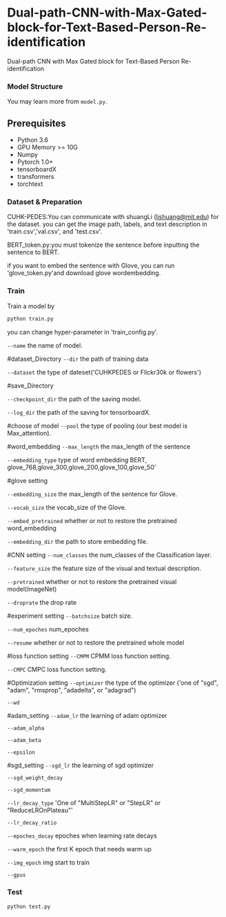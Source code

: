 # Dual-path-CNN-with-Max-Gated-block-for-Text-Based-Person-Re-identification
Dual-path CNN with Max Gated block for Text-Based Person Re-identification



### Model Structure
You may learn more from `model.py`. 


## Prerequisites

- Python 3.6
- GPU Memory >= 10G
- Numpy
- Pytorch 1.0+
- tensorboardX
- transformers
- torchtext


### Dataset & Preparation
CUHK-PEDES:You can communicate with shuangLi (lishuang@mit.edu) for the dataset.
you can get the image path, labels, and text description in 'train.csv','val.csv', and 'test.csv'.

BERT_token.py:you must tokenize the sentence before inputting the sentence to BERT.

if you want to embed the sentence with Glove, you can run 'glove_token.py'and download glove wordembedding.

### Train
Train a model by
```bash
python train.py
```
you can change hyper-parameter in 'train_config.py'.

`--name` the name of model.

#dataset_Directory
`--dir`  the path of training data

`--dataset` the type of dateset('CUHKPEDES or Flickr30k or flowers')

#save_Directory

`--checkpoint_dir` the path of the saving model.

`--log_dir`  the path of the saving for tensorboardX.

#choose of model
`--pool` the type of pooling (our best model is Max_attention).

#word_embedding
`--max_length` the max_length of the sentence

`--embedding_type` type of word embedding BERT, glove_768,glove_300,glove_200,glove_100,glove_50'

#glove setting

`--embedding_size` the max_length of the sentence for Glove.

`--vocab_size` the vocab_size of the Glove.

`--embed_pretrained` whether or not to restore the pretrained word_embedding

`--embedding_dir` the path to store embedding file.

#CNN setting
`--num_classes` the num_classes of the Classification layer.

`--feature_size` the feature size of the visual and textual description.

`--pretrained` whether or not to restore the pretrained visual model(ImageNet)

`--droprate` the drop rate

#experiment setting
`--batchsize` batch size.

`--num_epoches` num_epoches

`--resume` whether or not to restore the pretrained whole model

#loss function setting
`--CMPM` CPMM loss function setting.

`--CMPC` CMPC loss function setting.

#Optimization setting
`--optimizer` the type of the optimizer ('one of "sgd", "adam", "rmsprop", "adadelta", or "adagrad")

`--wd` 

#adam_setting
`--adam_lr` the learning of adam optimizer

`--adam_alpha`

`--adam_beta`

`--epsilon`

#sgd_setting
`--sgd_lr` the learning of sgd optimizer

`--sgd_weight_decay`

`--sgd_momentum`

`--lr_decay_type` 'One of "MultiStepLR" or "StepLR" or "ReduceLROnPlateau"'

`--lr_decay_ratio`

`--epoches_decay` epoches when learning rate decays

`--warm_epoch` the first K epoch that needs warm up

`--img_epoch` img start to train

`--gpus`

### Test

```bash
python test.py
```
